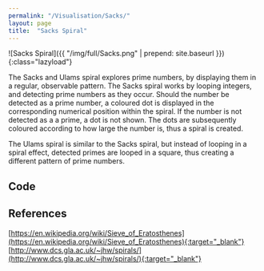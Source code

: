 ```yaml
---
permalink: "/Visualisation/Sacks/"
layout: page
title:  "Sacks Spiral"
---
```

![Sacks Spiral]({{ "/img/full/Sacks.png" | prepend: site.baseurl }}){:class="lazyload"}

The Sacks and Ulams spiral explores prime numbers, by displaying them in a regular, observable pattern. The Sacks spiral works by looping integers, and detecting prime numbers as they occur. Should the number be detected as a prime number, a coloured dot is displayed in the corresponding numerical position within the spiral. If the number is not detected as a a prime, a dot is not shown. The dots are subsequently coloured according to how large the number is, thus a spiral is created. 

The Ulams spiral is similar to the Sacks spiral, but instead of looping in a spiral effect, detected primes are looped in a square, thus creating a different pattern of prime numbers.

Code
----------
<script src="https://gist.github.com/YC/8c9363f11d0caf23cf05.js"></script>

References
----------
[https://en.wikipedia.org/wiki/Sieve_of_Eratosthenes](https://en.wikipedia.org/wiki/Sieve_of_Eratosthenes){:target="_blank"} 
[http://www.dcs.gla.ac.uk/~jhw/spirals/](http://www.dcs.gla.ac.uk/~jhw/spirals/){:target="_blank"}